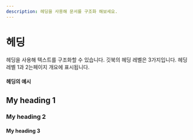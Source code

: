 ```yaml
---
description: 헤딩을 사용해 문서를 구조화 해보세요.
---
```


# 헤딩

헤딩을 사용해 텍스트를 구조화할 수 있습니다. 깃북의 헤딩 레벨은 3가지입니다. 헤딩 레벨 1과 2는페이지 개요에 표시됩니다.

#### 헤딩의 예시 <a href="#www.google.com" id="www.google.com"></a>

## My heading 1

### My heading 2

#### My heading 3

